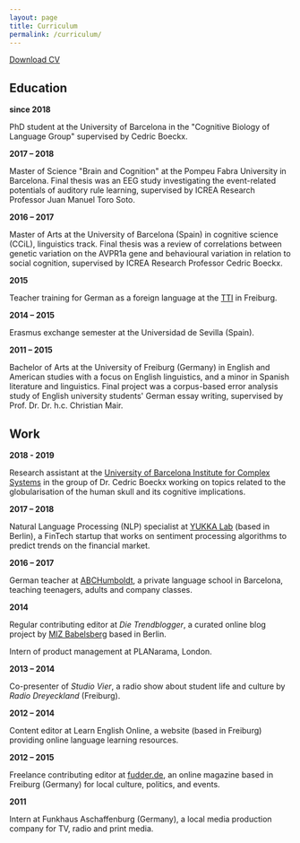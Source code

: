```yaml
---
layout: page
title: Curriculum
permalink: /curriculum/
---
```


<a title="Download CV" href="/files/CV_stefanie_sturm_september2019.pdf">Download CV</a>

<h2><strong>Education</strong></h2>

<strong>since 2018</strong>

PhD student at the University of Barcelona in the "Cognitive Biology of Language Group" supervised by Cedric Boeckx.

<strong>2017 – 2018</strong>

Master of Science "Brain and Cognition" at the Pompeu Fabra University in Barcelona. Final thesis was an EEG study investigating the event-related potentials of auditory rule learning, supervised by ICREA Research Professor Juan Manuel Toro Soto.

<strong>2016 – 2017</strong>

Master of Arts at the University of Barcelona (Spain) in cognitive science (CCiL), linguistics track. Final thesis was a review of correlations between genetic variation on the AVPR1a gene and behavioural variation in relation to social cognition, supervised by ICREA Research Professor Cedric Boeckx.

<strong>2015</strong>

Teacher training for German as a foreign language at the <a href="http://www.daf-lehrer.de">TTI</a> in Freiburg.

<strong>2014 – 2015 </strong>

Erasmus exchange semester at the Universidad de Sevilla (Spain).

<strong>2011 – 2015</strong>

Bachelor of Arts at the University of Freiburg (Germany) in English and American studies with a focus on English linguistics, and a minor in Spanish literature and linguistics. Final project was a corpus-based error analysis study of English university students' German essay writing, supervised by Prof. Dr. Dr. h.c. Christian Mair.

<h2>Work</h2>

<strong>2018 - 2019</strong>

Research assistant at the <a href="http://ubics.ub.edu" target="_blank" rel="noopener">University of Barcelona Institute for Complex Systems</a> in the group of Dr. Cedric Boeckx working on topics related to the globularisation of the human skull and its cognitive implications.

<strong>2017 – 2018 </strong>

Natural Language Processing (NLP) specialist at <a href="https://www.yukkalab.com">YUKKA Lab</a> (based in Berlin), a FinTech startup that works on sentiment processing algorithms to predict trends on the financial market.

<strong>2016 – 2017</strong>

German teacher at <a href="http://www.abchumboldt.com" target="_blank" rel="noopener">ABCHumboldt</a>, a private language school in Barcelona, teaching teenagers, adults and company classes.

<strong>2014</strong>

Regular contributing editor at <em>Die Trendblogger</em>, a curated online blog project by <a href="https://www.miz-babelsberg.de">MIZ Babelsberg</a> based in Berlin.

Intern of product management at PLANarama, London.

<strong>2013 – 2014 </strong>

Co-presenter of <em>Studio Vier</em>, a radio show about student life and culture by <em>Radio Dreyeckland</em> (Freiburg).

<strong>2012 – 2014</strong>

Content editor at Learn English Online, a website (based in Freiburg) providing online language learning resources.

<strong>2012 – 2015 </strong>

Freelance contributing editor at <a href="http://www.fudder.de">fudder.de</a>, an online magazine based in Freiburg (Germany) for local culture, politics, and events.

<strong>2011</strong>

Intern at Funkhaus Aschaffenburg (Germany), a local media production company for TV, radio and print media.
